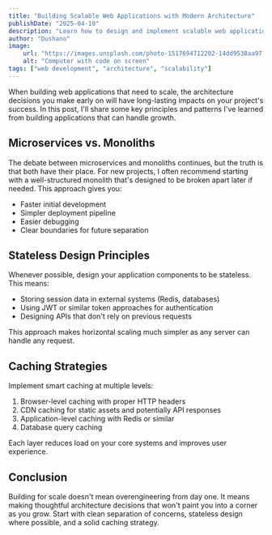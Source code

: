 ```yaml
---
title: "Building Scalable Web Applications with Modern Architecture"
publishDate: "2025-04-10"
description: "Learn how to design and implement scalable web applications using modern architectural patterns and best practices."
author: "Dushano"
image: 
    url: "https://images.unsplash.com/photo-1517694712202-14dd9538aa97?q=80&w=2070"
    alt: "Computer with code on screen"
tags: ["web development", "architecture", "scalability"]
---
```


When building web applications that need to scale, the architecture decisions you make early on will have long-lasting impacts on your project's success. In this post, I'll share some key principles and patterns I've learned from building applications that can handle growth.

## Microservices vs. Monoliths

The debate between microservices and monoliths continues, but the truth is that both have their place. For new projects, I often recommend starting with a well-structured monolith that's designed to be broken apart later if needed. This approach gives you:

- Faster initial development
- Simpler deployment pipeline
- Easier debugging
- Clear boundaries for future separation

## Stateless Design Principles

Whenever possible, design your application components to be stateless. This means:

- Storing session data in external systems (Redis, databases)
- Using JWT or similar token approaches for authentication
- Designing APIs that don't rely on previous requests

This approach makes horizontal scaling much simpler as any server can handle any request.

## Caching Strategies

Implement smart caching at multiple levels:

1. Browser-level caching with proper HTTP headers
2. CDN caching for static assets and potentially API responses
3. Application-level caching with Redis or similar
4. Database query caching

Each layer reduces load on your core systems and improves user experience.

## Conclusion

Building for scale doesn't mean overengineering from day one. It means making thoughtful architecture decisions that won't paint you into a corner as you grow. Start with clean separation of concerns, stateless design where possible, and a solid caching strategy.
